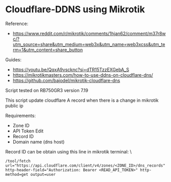 # Cloudflare-DDNS using Mikrotik 

Reference:
- https://www.reddit.com/r/mikrotik/comments/1hjan62/comment/m37r8wc/?utm_source=share&utm_medium=web3x&utm_name=web3xcss&utm_term=1&utm_content=share_button

Guides:  
- https://youtu.be/QqxA9vscknc?si=dTR15TzzEXGebA_S 
- https://mikrotikmasters.com/how-to-use-ddns-on-cloudflare-dns/ 
- https://github.com/bajodel/mikrotik-cloudflare-dns

Script tested on RB750GR3 version 7.19

This script update cloudflare A record when there is a change in mikrotik public ip

Requirements:
- Zone ID
- API Token Edit
- Record ID
- Domain name (dns host)

Record ID can be obtain using this line in mikrotik terminal: \
``` 
/tool/fetch url="https://api.cloudflare.com/client/v4/zones/<ZONE_ID>/dns_records" http-header-field="Authorization: Bearer <READ_API_TOKEN>" http-method=get output=user
```
